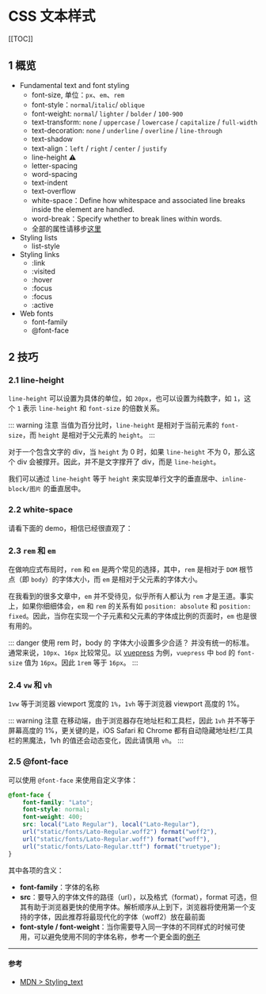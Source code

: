 # CSS 文本样式

[[TOC]]

## 1 概览

- Fundamental text and font styling
  - font-size, 单位：`px`、`em`、`rem`
  - font-style：`normal`/`italic`/ `oblique`
  - font-weight: `normal`/ `lighter` / `bolder` / `100-900`
  - text-transform: `none` / `uppercase` / `lowercase` / `capitalize` / `full-width`
  - text-decoration: `none` / `underline` / `overline` / `line-through`
  - text-shadow
  - text-align：`left` / `right` / `center` / `justify`
  - line-height ⚠️
  - letter-spacing
  - word-spacing
  - text-indent
  - text-overflow
  - white-space：Define how whitespace and associated line breaks inside the element are handled.
  - word-break：Specify whether to break lines within words.
  - 全部的属性请移步[这里](https://developer.mozilla.org/en-US/docs/Learn/CSS/Styling_text/Fundamentals)
- Styling lists
  - list-style
- Styling links
  - :link
  - :visited
  - :hover
  - :focus
  - :focus
  - :active
- Web fonts
  - font-family
  - @font-face

## 2 技巧

### 2.1 line-height

`line-height` 可以设置为具体的单位，如 `20px`，也可以设置为纯数字，如 `1`，这个 `1` 表示 `line-height` 和 `font-size` 的倍数关系。

::: warning 注意
当值为百分比时，`line-height` 是相对于当前元素的 `font-size`，而 `height` 是相对于父元素的 `height`。
:::

对于一个包含文字的 div，当 `height` 为 0 时，如果 `line-height` 不为 0，那么这个 div 会被撑开。因此，并不是文字撑开了 div，而是 `line-height`。 

我们可以通过 `line-height` 等于 `height` 来实现单行文字的垂直居中、`inline-block/图片` 的垂直居中。

### 2.2 white-space 

请看下面的 demo，相信已经很直观了：

<css-white-space/>

### 2.3 `rem` 和 `em`

在做响应式布局时，`rem` 和 `em` 是两个常见的选择，其中，`rem` 是相对于 `DOM` 根节点（即 `body`）的字体大小，而 `em` 是相对于父元素的字体大小。

在我看到的很多文章中，`em` 并不受待见，似乎所有人都认为 `rem` 才是王道。事实上，如果你细细体会，`em` 和 `rem` 的关系有如 `position: absolute` 和 `position: fixed`。因此，当你在实现一个子元素和父元素的字体成比例的页面时，`em` 也是很有用的。

::: danger 使用 rem 时，body 的 字体大小设置多少合适？
并没有统一的标准。通常来说，`10px`、`16px` 比较常见。以 [vuepress](https://github.com/vuejs/vuepress/blob/master/lib/default-theme/styles/theme.styl#L17) 为例，`vuepress` 中 `bod` 的 `font-size` 值为 `16px`。因此 `1rem` 等于 `16px`。
:::

### 2.4 `vw` 和 `vh`

`1vw` 等于浏览器 viewport 宽度的 `1%`，`1vh` 等于浏览器 viewport 高度的 1%。

::: warning 注意
在移动端，由于浏览器存在地址栏和工具栏，因此 `1vh` 并不等于屏幕高度的 1%，更关键的是，iOS Safari 和 Chrome 都有自动隐藏地址栏/工具栏的黑魔法，1vh 的值还会动态变化，因此请慎用 `vh`。
:::

### 2.5 @font-face

可以使用 `@font-face` 来使用自定义字体：

```css
@font-face {
	font-family: "Lato";
	font-style: normal;
	font-weight: 400;
	src: local("Lato Regular"), local("Lato-Regular"),
	url("static/fonts/Lato-Regular.woff2") format("woff2"),
	url("static/fonts/Lato-Regular.woff") format("woff"),
	url("static/fonts/Lato-Regular.ttf") format("truetype");
}
```

其中各项的含义：

- **font-family**：字体的名称
- **src**：要导入的字体文件的路径（url），以及格式（format），format 可选，但其有助于浏览器更快的使用字体。解析顺序从上到下，浏览器将使用第一个支持的字体，因此推荐将最现代化的字体（woff2）放在最前面
- **font-style / font-weight**：当你需要导入同一字体的不同样式的时候可使用，可以避免使用不同的字体名称，参考一个更全面的[例子](http://www.456bereastreet.com/archive/201012/font-face_tip_define_font-weight_and_font-style_to_keep_your_css_simple/)

---

#### 参考

- [MDN > Styling_text](https://developer.mozilla.org/en-US/docs/Learn/CSS/Styling_text)
